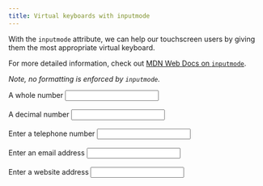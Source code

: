```yaml
---
title: Virtual keyboards with inputmode
---
```


With the `inputmode` attribute, we can help our touchscreen users by giving them the most appropriate virtual keyboard.

For more detailed information, check out [MDN Web Docs on `inputmode`](https://developer.mozilla.org/en-US/docs/Web/HTML/Global_attributes/inputmode).

<i>Note, no formatting is enforced by `inputmode`.</i>

<form>
    <div>
        <label for="whole-number">A whole number</label>
        <input id="whole-number" inputmode="numeric" />
    </div>
    <br />
    <div>
        <label for="decimal-number">A decimal number</label>
        <input id="decimal-number" inputmode="decimal" />
    </div>
    <br />
    <div>
        <label for="telephone">Enter a telephone number</label>
        <input id="telephone" inputmode="tel" />
    </div>
    <br />
    <div>
        <label for="email">Enter an email address</label>
        <input id="email" inputmode="email" />
    </div>
    <br />
    <div>
        <label for="url">Enter a website address</label>
        <input id="url" inputmode="url" />
    </div>
</form>
